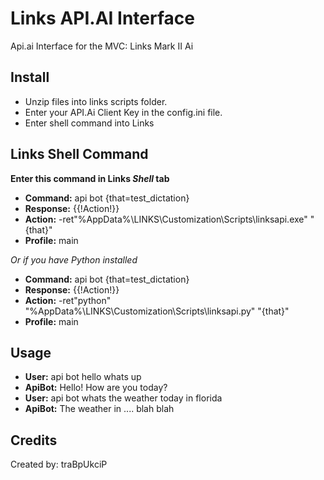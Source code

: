 Links API.AI Interface
======================
Api.ai Interface for the MVC: Links Mark II Ai

Install
-------
 - Unzip files into links scripts folder.
 - Enter your API.Ai Client Key in the config.ini file.
 - Enter shell command into Links
 
Links Shell Command
-------------------
**Enter this command in Links *Shell* tab**
 - **Command:** api bot {that=test_dictation}
 - **Response:** {{!Action!}}
 - **Action:** -ret"%AppData%\LINKS\Customization\Scripts\linksapi.exe" "{that}"
 - **Profile:** main

*Or if you have Python installed*
 - **Command:** api bot {that=test_dictation}
 - **Response:** {{!Action!}}
 - **Action:** -ret"python" "%AppData%\LINKS\Customization\Scripts\linksapi.py" "{that}"
 - **Profile:** main

Usage
-----
 - **User:** api bot hello whats up
 - **ApiBot:** Hello! How are you today?
 - **User:** api bot whats the weather today in florida
 - **ApiBot:** The weather in .... blah blah

Credits
-------
Created by: traBpUkciP

